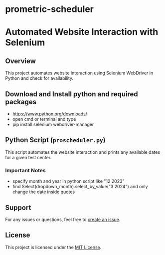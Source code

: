 # prometric-scheduler

# Automated Website Interaction with Selenium

## Overview

This project automates website interaction using Selenium WebDriver in Python and check for availability.

## Download and Install python and required packages
- https://www.python.org/downloads/
- open cmd or terminal and type
- pip install selenium webdriver-manager


## Python Script (`proscheduler.py`)

This script automates the website interaction and prints any available dates for a given test center.


### Important Notes

- specify month and year in python script like "12 2023"
- find Select(dropdown_month).select_by_value("3 2024") and only change the date inside quotes

## Support

For any issues or questions, feel free to [create an issue](https://github.com/nash268/prometric-scheduler/issues).

## License

This project is licensed under the [MIT License](LICENSE).
